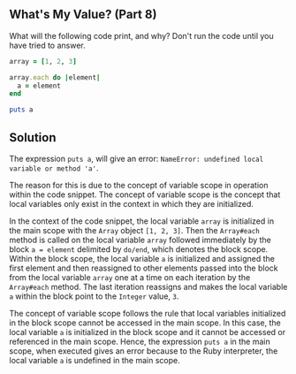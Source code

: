 ## What's My Value? (Part 8)
What will the following code print, and why? Don't run the code until you have tried to answer.
```ruby
array = [1, 2, 3]

array.each do |element|
  a = element
end

puts a
```
## Solution
The expression `puts a`, will give an error: `NameError: undefined local variable or method 'a'`.

The reason for this is due to the concept of variable scope in operation within the code snippet. The concept of variable scope is the concept that local variables only exist in the context in which they are initialized. 

In the context of the code snippet, the local variable `array` is initialized in the main scope with the `Array` object `[1, 2, 3]`. Then the `Array#each` method is called on the local variable `array` followed immediately by the block `a = element` delimited by `do/end`, which denotes the block scope. Within the block scope, the local variable `a` is initialized and assigned the first element and then reassigned to other elements passed into the block from the local variable `array` one at a time on each iteration by the `Array#each` method. The last iteration reassigns and makes the local variable `a` within the block point to the `Integer` value, `3`.

The concept of variable scope follows the rule that local variables initialized in the block scope cannot be accessed in the main scope. In this case, the local variable `a` is initialized in the block scope and it cannot be accessed or referenced in the main scope. Hence, the expression `puts a` in the main scope, when executed gives an error because to the Ruby interpreter, the local variable `a` is undefined in the main scope.